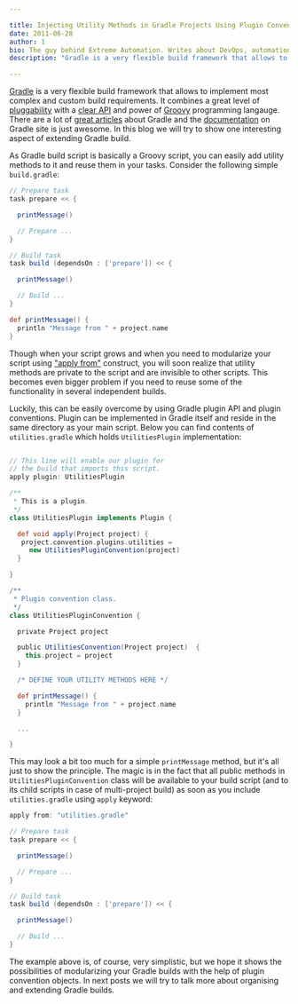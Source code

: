 ```yaml
---

title: Injecting Utility Methods in Gradle Projects Using Plugin Conventions
date: 2011-06-28
author: 1
bio: The guy behind Extreme Automation. Writes about DevOps, automation, enterprise processes, open-source, start-up life. Travels the world.
description: "Gradle is a very flexible build framework that allows to implement most complex and custom build requirements. It combines a great level of pluggability with a clear API and power of Groovy] programming langauge. There are a lot of great articles about Gradle and the documentation on Gradle site is just awesome. In this blog we will try to show one interesting aspect of extending Gradle build."

---
```


[Gradle][0] is a very flexible build framework that allows to implement most complex and custom build requirements. It combines a great level of [pluggability][1] with a [clear API][2] and power of [Groovy][3] programming langauge. There are a lot of [great articles][4] about Gradle and the [documentation][5] on Gradle site is just awesome. In this blog we will try to show one interesting aspect of extending Gradle build.

As Gradle build script is basically a Groovy script, you can easily add utility methods to it and reuse them in your tasks. Consider the following simple `build.gradle`:

```groovy
// Prepare task
task prepare << {

  printMessage()

  // Prepare ...
}

// Build task
task build (dependsOn : ['prepare']) << {

  printMessage()

  // Build ...
}

def printMessage() {
  println "Message from " + project.name
}
```

Though when your script grows and when you need to modularize your script using ["apply from"][6] construct, you will soon realize that utility methods are private to the script and are invisible to other scripts. This becomes even bigger problem if you need to reuse some of the functionality in several independent builds.

Luckily, this can be easily overcome by using Gradle plugin API and plugin conventions. Plugin can be implemented in Gradle itself and reside in the same directory as your main script. Below you can find contents of `utilities.gradle` which holds `UtilitiesPlugin` implementation:

```groovy

// This line will enable our plugin for
// the build that imports this script.
apply plugin: UtilitiesPlugin

/**
 * This is a plugin.
 */
class UtilitiesPlugin implements Plugin {

  def void apply(Project project) {
   project.convention.plugins.utilities =
     new UtilitiesPluginConvention(project)
  }

}

/**
 * Plugin convention class.
 */
class UtilitiesPluginConvention {

  private Project project

  public UtilitiesConvention(Project project)  {
    this.project = project
  }

  /* DEFINE YOUR UTILITY METHODS HERE */

  def printMessage() {
    println "Message from " + project.name
  }

  ...

}

```

This may look a bit too much for a simple `printMessage` method, but it's all just to show the principle. The magic is in the fact that all public methods in `UtilitiesPluginConvention` class will be available to your build script (and to its child scripts in case of multi-project build) as soon as you include `utilities.gradle` using `apply` keyword:

```groovy
apply from: "utilities.gradle"

// Prepare task
task prepare << {

  printMessage()

  // Prepare ...
}

// Build task
task build (dependsOn : ['prepare']) << {

  printMessage()

  // Build ...
}

```

The example above is, of course, very simplistic, but we hope it shows the possibilities of modularizing your Gradle builds with the help of plugin convention objects. In next posts we will try to talk more about organising and extending Gradle builds.


[0]: http://www.gradle.org/
[1]: http://www.gradle.org/standard_plugins.html
[2]: http://www.gradle.org/1.0-milestone-2/docs/dsl/index.html
[3]: http://groovy.codehaus.org/
[4]: http://www.javaexpress.pl/article/show/Gradle__a_powerful_build_system?lang=en
[5]: http://www.gradle.org/documentation.html
[6]: http://www.gradle.org/1.0-milestone-2/docs/userguide/tutorial_this_and_that.html#sec:configuring_using_external_script

